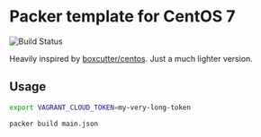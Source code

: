 # Packer template for CentOS 7

![Build Status](https://gitlab.com/le-garff-yoann/packer-centos7/badges/master/build.svg)

Heavily inspired by [boxcutter/centos](https://github.com/boxcutter/centos). Just a much lighter version.

## Usage

```bash
export VAGRANT_CLOUD_TOKEN=my-very-long-token

packer build main.json
```
